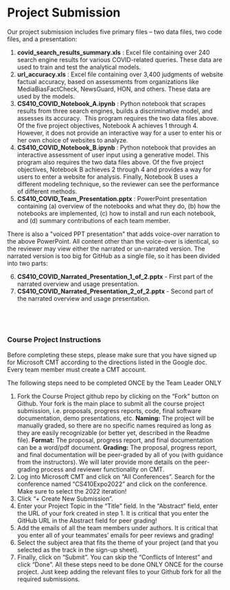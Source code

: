 # Project Submission
Our project submission includes five primary files – two data files, two code files, and a presentation:
1.  **covid_search_results_summary.xls** : Excel file containing over 240 search engine results for various COVID-related queries. These data are used to train and test the analytical models.
2.  **url_accuracy.xls** : Excel file containing over 3,400 judgments of website factual accuracy, based on assessments from organizations like MediaBiasFactCheck, NewsGuard, HON, and others. These data are used by the models.
3.  **CS410_COVID_Notebook_A.ipynb** : Python notebook that scrapes results from three search engines, builds a discriminative model, and assesses its accuracy.  This program requires the two data files above. Of the five project objectives, Notebook A achieves 1 through 4. However, it does not provide an interactive way for a user to enter his or her own choice of websites to analyze.
4.  **CS410_COVID_Notebook_B.ipynb** : Python notebook that provides an interactive assessment of user input using a generative model. This program also requires the two data files above. Of the five project objectives, Notebook B achieves 2 through 4 and provides a way for users to enter a website for analysis. Finally, Notebook B uses a different modeling technique, so the reviewer can see the performance of different methods.
5.  **CS410_COVID_Team_Presentation.pptx** : PowerPoint presentation containing (a) overview of the notebooks and what they do, (b) how the notebooks are implemented, (c) how to install and run each notebook, and (d) summary contributions of each team member. 

There is also a "voiced PPT presentation" that adds voice-over narration to the above PowerPoint. All content other than the voice-over is identical, so the reviewer may view either the narrated or un-narrated version. The narrated version is too big for GitHub as a single file, so it has been divided into two parts: 

6.  **CS410_COVID_Narrated_Presentation_1_of_2.pptx** - First part of the narrated overview and usage presentation. 
7.  **CS410_COVID_Narrated_Presentation_2_of_2.pptx** - Second part of the narrated overview and usage presentation.

  
 
---
### Course Project Instructions
Before completing these steps, please make sure that you have signed up for Microsoft CMT according to the directions listed in the Google doc. Every team member must create a CMT account.

The following steps need to be completed ONCE by the Team Leader ONLY
1.	Fork the Course Project github repo by clicking on the “Fork” button on Github. Your fork is the main place to submit all the course project submission, i.e. proposals, progress reports, code, final software documentation, demo presentations, etc.
<b>Naming:</b> The project will be manually graded, so there are no specific names required as long as they are easily recognizable (or better yet, described in the Readme file).
<b>Format:</b> The proposal, progress report, and final documentation can be a word/pdf document.
<b>Grading:</b> The proposal, progress report, and final documentation will be peer-graded by all of you (with guidance from the instructors). We will later provide more details on the peer-grading process and reviewer functionality on CMT. 
2. Log into Microsoft CMT and click on “All Conferences”. Search for the conference named “CS410Expo2022” and click on the conference. Make sure to select the 2022 iteration!
3. Click “+ Create New Submission”.
4. Enter your Project Topic in the “Title” field. In the “Abstract” field, enter the URL of your fork created in step 1. It is critical that you enter the GitHub URL in the Abstract field for peer grading!
5.  Add the emails of all the team members under authors. It is critical that you enter all of your teammates’ emails for peer reviews and grading!
6. Select the subject area that fits the theme of your project (and that you selected as the track in the sign-up sheet). 
7. Finally, click on “Submit”.  You can skip the “Conflicts of Interest” and click “Done”. 
All these steps need to be done ONLY ONCE for the course project. Just keep adding the relevant files to your Github fork for all the required submissions. 

